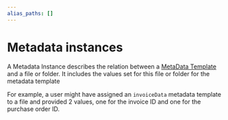 ```yaml
---
alias_paths: []
---
```


# Metadata instances

A Metadata Instance describes the relation between
a [MetaData Template][template] and a file or folder. It includes the values set
for this file or folder for the metadata template

For example, a user might have assigned an `invoiceData` metadata template to a
file and provided 2 values, one for the invoice ID and one for the purchase
order ID.

[template]: g://metadata/templates
